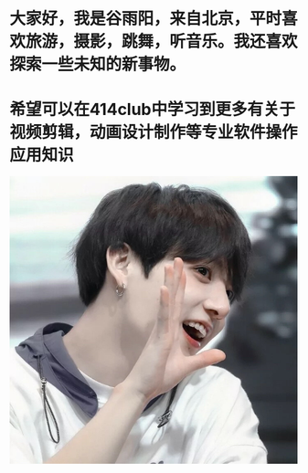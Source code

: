 # 大家好，我是谷雨阳，来自北京，平时喜欢旅游，摄影，跳舞，听音乐。我还喜欢探索一些未知的新事物。
# 希望可以在414club中学习到更多有关于视频剪辑，动画设计制作等专业软件操作应用知识
![linear](https://github.com/GUYU20041122/Guyuyang_414join/blob/main/%E5%BE%AE%E4%BF%A1%E5%9B%BE%E7%89%87_20230928141626.jpg)
